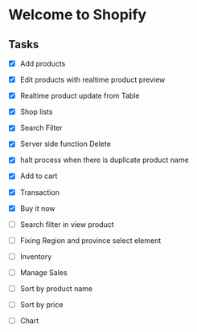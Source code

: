 # Welcome to Shopify

## Tasks 
- [x] Add products
- [x] Edit products with realtime product preview
- [x] Realtime product update from Table
- [x] Shop lists
- [x] Search Filter
- [x] Server side function Delete
- [x] halt process when there is duplicate product name
- [x] Add to cart
- [x] Transaction
- [x] Buy it now
- [ ] Search filter in view product
- [ ] Fixing Region and province select element
- [ ] Inventory
- [ ] Manage Sales
- [ ] Sort by product name
- [ ] Sort by price
- [ ] Chart

